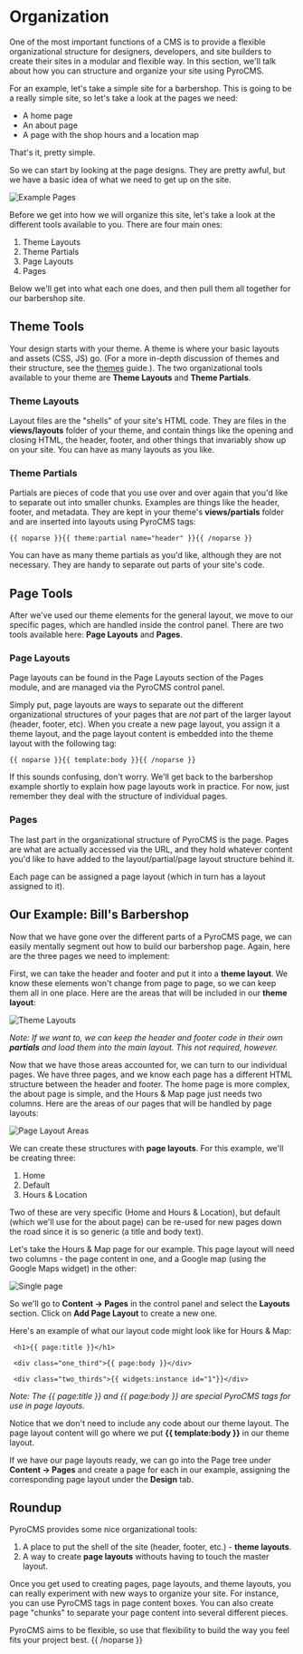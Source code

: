 # Organization

One of the most important functions of a CMS is to provide a flexible organizational structure for designers, developers, and site builders to create their sites in a modular and flexible way. In this section, we'll talk about how you can structure and organize your site using PyroCMS.

For an example, let's take a simple site for a barbershop. This is going to be a really simple site, so let's take a look at the pages we need:

* A home page
* An about page
* A page with the shop hours and a location map

That's it, pretty simple.

So we can start by looking at the page designs. They are pretty awful, but we have a basic idea of what we need to get up on the site.

<img src="http://www.pyrocms.com/uploads/default/files/barbershop_pages.jpg" alt="Example Pages" class="doc_image" />

Before we get into how we will organize this site, let's take a look at the different tools available to you. There are four main ones:

1. Theme Layouts
2. Theme Partials
3. Page Layouts
4. Pages

Below we'll get into what each one does, and then pull them all together for our barbershop site.

## Theme Tools

Your design starts with your theme. A theme is where your basic layouts and assets (CSS, JS) go. (For a more in-depth discussion of themes and their structure, see the [themes](http://www.pyrocms.com/docs/2.0/theming-pyrocms/create-a-custom-theme) guide.). The two organizational tools available to your theme are **Theme Layouts** and **Theme Partials**.

### Theme Layouts

Layout files are the "shells" of your site's HTML code. They are files in the **views/layouts** folder of your theme, and contain things like the opening and closing HTML, the header, footer, and other things that invariably show up on your site. You can have as many layouts as you like.

### Theme Partials

Partials are pieces of code that you use over and over again that you'd like to separate out into smaller chunks. Examples are things like the header, footer, and metadata. They are kept in your theme's **views/partials** folder and are inserted into layouts using PyroCMS tags:

	{{ noparse }}{{ theme:partial name="header" }}{{ /noparse }}

You can have as many theme partials as you'd like, although they are not necessary. They are handy to separate out parts of your site's code.

## Page Tools

After we've used our theme elements for the general layout, we move to our specific pages, which are handled inside the control panel. There are two tools available here: **Page Layouts** and **Pages**.

### Page Layouts

Page layouts can be found in the Page Layouts section of the Pages module, and are managed via the PyroCMS control panel.

Simply put, page layouts are ways to separate out the different organizational structures of your pages that are _not_ part of the larger layout (header, footer, etc). When you create a new page layout, you assign it a theme layout, and the page layout content is embedded into the theme layout with the following tag:

	{{ noparse }}{{ template:body }}{{ /noparse }}

If this sounds confusing, don't worry. We'll get back to the barbershop example shortly to explain how page layouts work in practice. For now, just remember they deal with the structure of individual pages.

### Pages

The last part in the organizational structure of PyroCMS is the page. Pages are what are actually accessed via the URL, and they hold whatever content you'd like to have added to the layout/partial/page layout structure behind it.

Each page can be assigned a page layout (which in turn has a layout assigned to it).

## Our Example: Bill's Barbershop

Now that we have gone over the different parts of a PyroCMS page, we can easily mentally segment out how to build our barbershop page. Again, here are the three pages we need to implement:

First, we can take the header and footer and put it into a **theme layout**. We know these elements won't change from page to page, so we can keep them all in one place. Here are the areas that will be included in our **theme layout**:

<img src="http://www.pyrocms.com/uploads/default/files/barbershop_theme_layouts.jpg" alt="Theme Layouts" class="doc_image" />

_Note: If we want to, we can keep the header and footer code in their own **partials** and load them into the main layout. This not required, however._

Now that we have those areas accounted for, we can turn to our individual pages. We have three pages, and we know each page has a different HTML structure between the header and footer. The home page is more complex, the about page is simple, and the Hours & Map page just needs two columns. Here are the areas of our pages that will be handled by page layouts:

<img src="http://www.pyrocms.com/uploads/default/files/barbershop_page_layouts.jpg" alt="Page Layout Areas" class="doc_image" />

We can create these structures with **page layouts**. For this example, we'll be creating three:

1. Home
2. Default
3. Hours & Location

Two of these are very specific (Home and Hours & Location), but default (which we'll use for the about page) can be re-used for new pages down the road since it is so generic (a title and body text).

Let's take the Hours & Map page for our example. This page layout will need two columns - the page content in one, and a Google map (using the Google Maps widget) in the other: 

<img src="http://www.pyrocms.com/uploads/default/files/barbershop_single.jpg" alt="Single page" class="doc_image" />

So we'll go to **Content &rarr; Pages** in the control panel and select the **Layouts** section. Click on **Add Page Layout** to create a new one.

Here's an example of what our layout code might look like for Hours & Map:

     <h1>{{ page:title }}</h1>
     
     <div class="one_third">{{ page:body }}</div>

     <div class="two_thirds">{{ widgets:instance id="1"}}</div>

_Note: The {{ page:title }} and {{ page:body }} are special PyroCMS tags for use in page layouts._

Notice that we don't need to include any code about our theme layout. The page layout content will go where we put **{{ template:body }}** in our theme layout.

If we have our page layouts ready, we can go into the Page tree under **Content &rarr; Pages** and create a page for each in our example, assigning the corresponding page layout under the **Design** tab.

## Roundup

PyroCMS provides some nice organizational tools:

1. A place to put the shell of the site (header, footer, etc.) - **theme layouts**.
2. A way to create **page layouts** withouts having to touch the master layout.

Once you get used to creating pages, page layouts, and theme layouts, you can really experiment with new ways to organize your site. For instance, you can use PyroCMS tags in page content boxes. You can also create page "chunks" to separate your page content into several different pieces.

PyroCMS aims to be flexible, so use that flexibility to build the way you feel fits your project best.
{{ /noparse }}